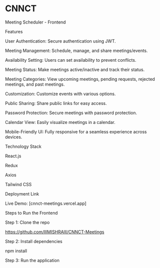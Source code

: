 # CNNCT

Meeting Scheduler - Frontend

Features

User Authentication: Secure authentication using JWT.

Meeting Management: Schedule, manage, and share meetings/events.

Availability Setting: Users can set availability to prevent conflicts.

Meeting Status: Make meetings active/inactive and track their status.

Meeting Categories: View upcoming meetings, pending requests, rejected meetings, and past meetings.

Customization: Customize events with various options.

Public Sharing: Share public links for easy access.

Password Protection: Secure meetings with password protection.

Calendar View: Easily visualize meetings in a calendar.

Mobile-Friendly UI: Fully responsive for a seamless experience across devices.

Technology Stack

React.js

Redux

Axios

Tailwind CSS

Deployment Link

Live Demo: [cnnct-meetings.vercel.app]

Steps to Run the Frontend

Step 1: Clone the repo

https://github.com/lllMISHRAlll/CNNCT-Meetings

Step 2: Install dependencies

npm install

Step 3: Run the application
